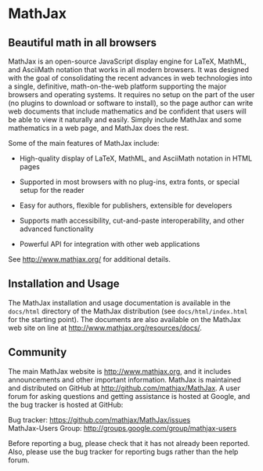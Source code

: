 # MathJax

## Beautiful math in all browsers

MathJax is an open-source JavaScript display engine for LaTeX, MathML, and AsciiMath notation that
works in all modern browsers. It was designed with the goal of consolidating the recent advances in
web technologies into a single, definitive, math-on-the-web platform supporting the major browsers
and operating systems. It requires no setup on the part of the user (no plugins to download or
software to install), so the page author can write web documents that include mathematics and be
confident that users will be able to view it naturally and easily. Simply include MathJax and some
mathematics in a web page, and MathJax does the rest.

Some of the main features of MathJax include:

- High-quality display of LaTeX, MathML, and AsciiMath notation in HTML pages

- Supported in most browsers with no plug-ins, extra fonts, or special setup for the reader

- Easy for authors, flexible for publishers, extensible for developers

- Supports math accessibility, cut-and-paste interoperability, and other advanced functionality

- Powerful API for integration with other web applications

See <http://www.mathjax.org/> for additional details.

## Installation and Usage

The MathJax installation and usage documentation is available in the
`docs/html` directory of the MathJax distribution (see
`docs/html/index.html` for the starting point). The documents are also available on the MathJax web
site on line at <http://www.mathjax.org/resources/docs/>.

## Community

The main MathJax website is <http://www.mathjax.org>, and it includes announcements and other
important information. MathJax is maintained and distributed on GitHub
at <http://github.com/mathjax/MathJax>. A user forum for asking questions and getting assistance is
hosted at Google, and the bug tracker is hosted at GitHub:

Bug tracker:         <https://github.com/mathjax/MathJax/issues>  
MathJax-Users Group: <http://groups.google.com/group/mathjax-users>

Before reporting a bug, please check that it has not already been reported. Also, please use the bug
tracker for reporting bugs rather than the help forum.
